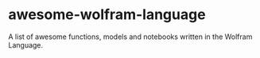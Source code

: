 # awesome-wolfram-language
A list of awesome functions, models and notebooks written in the Wolfram Language.
